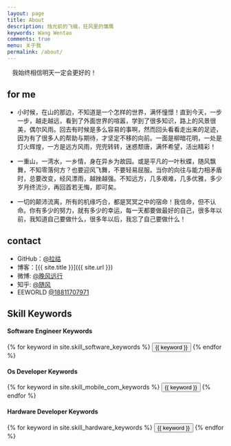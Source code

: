 ```yaml
---
layout: page
title: About
description: 烛光前的飞蛾，狂风里的雏鹰
keywords: Wang Wentao
comments: true
menu: 关于我
permalink: /about/
---
```


    我始终相信明天一定会更好的！
   
## for me

* 小时候，在山的那边，不知道是一个怎样的世界，满怀憧憬！直到今天，一步一步，越走越远，看到了外面世界的喧嚣，学到了很多知识，路上的风景很美，偶尔风雨。回去有时候是多么容易的事啊，然而回头看看走出来的足迹，因为有了很多人的帮助与期待，才坚定不移的向前。一面是柳暗花明，一处是灯火辉煌，一方是远方风雨，兜兜转转，迷惑颓唐，满怀希望，活出精彩！

* 一重山，一湾水，一乡情，身在异乡为故园。或是平凡的一叶秋蝶，随风飘舞，不知零落何方？也要迎风飞舞，不要轻易屈服。当你的向往与能力相矛盾时，总要改变，经风漂雨，越挫越强。不知远方，几多艰难，几多优雅，多少岁月终流沙，再回首若无悔，即可矣。

* 一切的颠沛流离，所有的机缘巧合，都是冥冥之中的宿命！我信命，但不认命。你有多少的努力，就有多少的幸运，每一天都要做最好的自己，很多年以前，我知道自己要做什么，很多年以后，我忘了自己要做什么！

## contact

* GitHub：[@拉祜](https://github.com/18811707971)
* 博客：[{{ site.title }}]({{ site.url }})
* 微博: [@晚风远行](http://weibo.com/u/3863902986/home?topnav=1&wvr=6)
* 知乎: [@随风](https://www.zhihu.com/people/qing-yun-feng-cheng/)
* EEWORLD [@18811707971](http://bbs.eeworld.com.cn)

## Skill Keywords

#### Software Engineer Keywords
<div class="btn-inline">
    {% for keyword in site.skill_software_keywords %}
    <button class="btn btn-outline" type="button">{{ keyword }}</button>
    {% endfor %}
</div>

#### Os Developer Keywords
<div class="btn-inline">
    {% for keyword in site.skill_mobile_com_keywords %}
    <button class="btn btn-outline" type="button">{{ keyword }}</button>
    {% endfor %}
</div>

#### Hardware Developer Keywords
<div class="btn-inline">
    {% for keyword in site.skill_hardware_keywords %}
    <button class="btn btn-outline" type="button">{{ keyword }}</button>
    {% endfor %}
</div>
